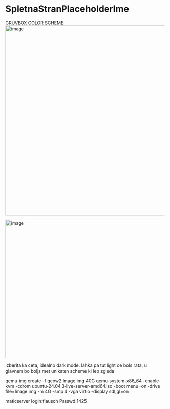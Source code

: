 # SpletnaStranPlaceholderIme

GRUVBOX COLOR SCHEME:
<img width="900" height="600" alt="image" src="https://github.com/user-attachments/assets/f260ed6f-0c47-4508-b17e-bb2d94f36baf" />

<img width="800" height="438" alt="image" src="https://github.com/user-attachments/assets/2de82b0f-7876-4d16-a59e-7ba9e96af1b9" />

izberita ka ceta, idealno dark mode. lahka pa tut light ce bols rata, u glavnem bo boljs met unikaten scheme ki lep zgleda






qemu-img create -f qcow2 Image.img 40G
qemu-system-x86_64 -enable-kvm -cdrom ubuntu-24.04.3-live-server-amd64.iso -boot menu=on -drive file=Image.img -m 4G -smp 4 -vga virtio -display sdl,gl=on

maticserver login:fiausch
Passwd:1425
